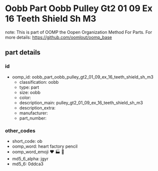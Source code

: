 # Oobb Part Oobb Pulley Gt2 01 09 Ex 16 Teeth Shield Sh M3  

note: This is part of OOMP the Oopen Organization Method For Parts. For more details: https://github.com/oomlout/oomp_base

##  part details





### id
* oomp_id: oobb_part_oobb_pulley_gt2_01_09_ex_16_teeth_shield_sh_m3
  * classification: oobb
  * type: part
  * size: oobb
  * color: 
  * description_main: pulley_gt2_01_09_ex_16_teeth_shield_sh_m3
  * description_extra: 
  * manufacturer: 
  * part_number: 

### other_codes
* short_code: ob
* oomp_word: heart factory pencil
* oomp_word_emoji :heart: :factory: :pencil:
* md5_6_alpha: jgyr
* md5_6: 0ddca3